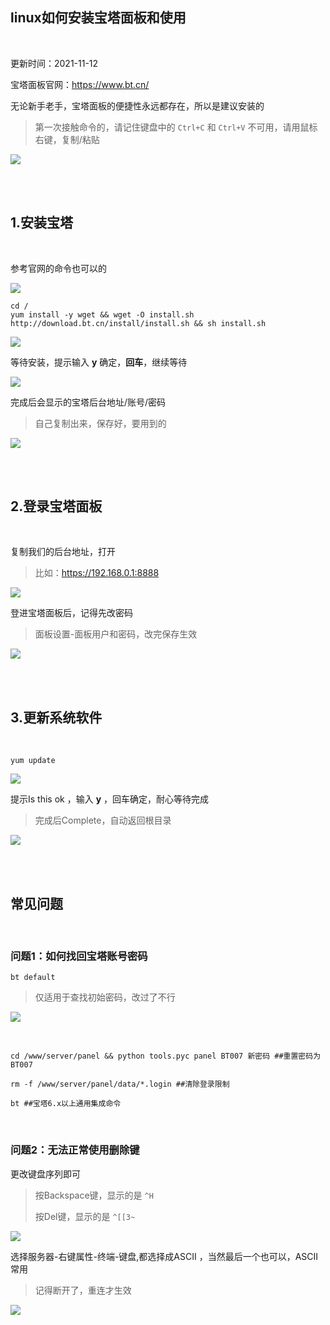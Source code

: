 
## linux如何安装宝塔面板和使用

</br>



更新时间：2021-11-12


宝塔面板官网：https://www.bt.cn/

无论新手老手，宝塔面板的便捷性永远都存在，所以是建议安装的

> 第一次接触命令的，请记住键盘中的 `Ctrl+C` 和 `Ctrl+V` 不可用，请用鼠标右键，复制/粘贴

![](https://ghproxy.com/https://raw.githubusercontent.com/Yiov/notes/main/BT/BT-01.png)



</br>
</br>



## 1.安装宝塔

</br>

参考官网的命令也可以的

![](https://ghproxy.com/https://raw.githubusercontent.com/Yiov/notes/main/BT/BT-02.png)

```
cd /
yum install -y wget && wget -O install.sh http://download.bt.cn/install/install.sh && sh install.sh
```

![](https://ghproxy.com/https://raw.githubusercontent.com/Yiov/notes/main/BT/BT-03.png)



等待安装，提示输入 **y** 确定，**回车**，继续等待

![](https://ghproxy.com/https://raw.githubusercontent.com/Yiov/notes/main/BT/BT-04.png)




完成后会显示的宝塔后台地址/账号/密码

> 自己复制出来，保存好，要用到的

![](https://ghproxy.com/https://raw.githubusercontent.com/Yiov/notes/main/BT/BT-05.png)


</br>
</br>


## 2.登录宝塔面板

</br>

复制我们的后台地址，打开

> 比如：https://192.168.0.1:8888

![](https://ghproxy.com/https://raw.githubusercontent.com/Yiov/notes/main/BT/BT-06.png)


登进宝塔面板后，记得先改密码

> 面板设置-面板用户和密码，改完保存生效

![](https://ghproxy.com/https://raw.githubusercontent.com/Yiov/notes/main/BT/BT-07.png)



</br>
</br>


## 3.更新系统软件

</br>



```
yum update
```

![](https://ghproxy.com/https://raw.githubusercontent.com/Yiov/notes/main/BT/BT-08.png)



提示Is this ok ，输入 **y** ，回车确定，耐心等待完成

> 完成后Complete，自动返回根目录

![](https://ghproxy.com/https://raw.githubusercontent.com/Yiov/notes/main/BT/BT-09.png)



</br>
</br>





## 常见问题

</br>

### 问题1：如何找回宝塔账号密码


```
bt default
```
> 仅适用于查找初始密码，改过了不行

![](https://ghproxy.com/https://raw.githubusercontent.com/Yiov/notes/main/BT/BT-10.png)


</br>



```
cd /www/server/panel && python tools.pyc panel BT007 新密码 ##重置密码为BT007

rm -f /www/server/panel/data/*.login ##清除登录限制

bt ##宝塔6.x以上通用集成命令
```


</br>


### 问题2：无法正常使用删除键


更改键盘序列即可

> 按Backspace键，显示的是 `^H`
>
> 按Del键，显示的是 `^[[3~`

![](https://ghproxy.com/https://raw.githubusercontent.com/Yiov/notes/main/BT/BT-11.png)

选择服务器-右键属性-终端-键盘,都选择成ASCII ，当然最后一个也可以，ASCII 常用

> 记得断开了，重连才生效

![](https://ghproxy.com/https://raw.githubusercontent.com/Yiov/notes/main/BT/BT-12.png)







